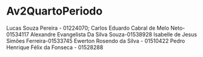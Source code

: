 # Av2QuartoPeriodo
 
Lucas Souza Pereira - 01224070; 
Carlos Eduardo Cabral de Melo Neto-01534117
Alexandre Evangelista Da Silva Souza-01538928
Isabelle de Jesus Simões Ferreira-01533745
Ewerton Rosendo da Silva - 01510422
Pedro Henrique Félix da Fonseca - 01528288
